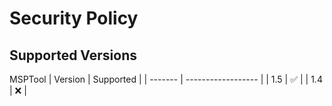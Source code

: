 # Security Policy

## Supported Versions

MSPTool
| Version | Supported          |
| ------- | ------------------ |
| 1.5 | :white_check_mark: |
| 1.4 | :x: |
